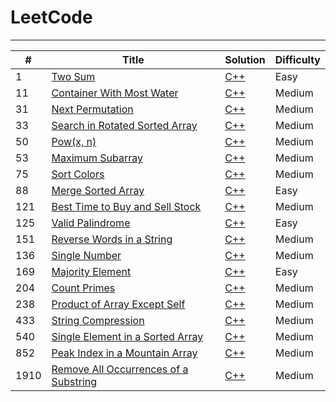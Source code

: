 # LeetCode
---
| #    | Title                                                                                                         | Solution                                                                      | Difficulty |
|------|---------------------------------------------------------------------------------------------------------------|-------------------------------------------------------------------------------|------------|
| 1    | [Two Sum](https://leetcode.com/problems/two-sum/)                                                             | [C++](./0001.%20Two%20Sum/solution2.cpp)                                      | Easy       |
| 11   | [Container With Most Water](https://leetcode.com/problems/container-with-most-water/)                         | [C++](./0011.%20Container%20With%20Most%20Water/solution.cpp)                 | Medium     |
| 31   | [Next Permutation](https://leetcode.com/problems/next-permutation/)                                           | [C++](./0031.%20Next%20Permutation/solution.cpp)                              | Medium     |
| 33   | [Search in Rotated Sorted Array](https://leetcode.com/problems/search-in-rotated-sorted-array/)               | [C++](./0033.%20Search%20in%20Rotated%20Sorted%20Array/solution.cpp)          | Medium     |
| 50   | [Pow(x, n)](https://leetcode.com/problems/powx-n/)                                                            | [C++](./0050.%20Pow(x%2C%20n)/solution.cpp)                                   | Medium     |
| 53   | [Maximum Subarray](https://leetcode.com/problems/maximum-subarray/)                                           | [C++](./0053.%20Maximum%20Subarray%20Sum/solution3.cpp)                       | Medium     |
| 75   | [Sort Colors](https://leetcode.com/problems/sort-colors/)                                                     | [C++](./0075.%20Sort%20Colors/solution2.cpp)                                  | Medium     |
| 88   | [Merge Sorted Array](https://leetcode.com/problems/merge-sorted-array/description/)                           | [C++](./0088.%20Merge%20Sorted%20Array/solution.cpp)                          | Easy       |
| 121  | [Best Time to Buy and Sell Stock](https://leetcode.com/problems/best-time-to-buy-and-sell-stock/)             | [C++](./0121.%20Best%20Time%20to%20Buy%20and%20Sell%20Stock/solution.cpp)     | Medium     |
| 125  | [Valid Palindrome](https://leetcode.com/problems/valid-palindrome/)                                           | [C++](./0125.%20Valid%20Palindrome/solution.cpp)                              | Easy       |
| 151  | [Reverse Words in a String](https://leetcode.com/problems/reverse-words-in-a-string/)                         | [C++](./0151.%20Reverse%20Words%20in%20a%20String/solution.cpp)               | Medium     |
| 136  | [Single Number](https://leetcode.com/problems/single-number/)                                                 | [C++](./0136.%20Single%20Number/solution.cpp)                                 | Medium     |
| 169  | [Majority Element](https://leetcode.com/problems/majority-element/)                                           | [C++](./0169.%20Majority%20Element/solution3.cpp)                             | Easy       |
| 204  | [Count Primes](https://leetcode.com/problems/count-primes/)                                                   | [C++](./0204.%20Count%20Primes/solution.cpp)                                  | Medium     |
| 238  | [Product of Array Except Self](https://leetcode.com/problems/product-of-array-except-self/)                   | [C++](./0238.%20Product%20of%20Array%20Except%20Self/solution.cpp)            | Medium     |
| 433  | [String Compression](https://leetcode.com/problems/string-compression/)                                       | [C++](./0433.%20String%20Compression/solution.cpp)                            | Medium     |
| 540  | [Single Element in a Sorted Array](https://leetcode.com/problems/single-element-in-a-sorted-array/)           | [C++](./0540.%20Single%20Element%20in%20a%20Sorted%20Array/solution.cpp)      | Medium     |
| 852  | [Peak Index in a Mountain Array](https://leetcode.com/problems/peak-index-in-a-mountain-array/)               | [C++](./0852.%20Peak%20Index%20in%20a%20Mountain%20Array/solution.cpp)        | Medium     |
| 1910 | [Remove All Occurrences of a Substring](https://leetcode.com/problems/remove-all-occurrences-of-a-substring/) | [C++](./1910.%20Remove%20All%20Occurrences%20of%20a%20Substring/solution.cpp) | Medium     |
